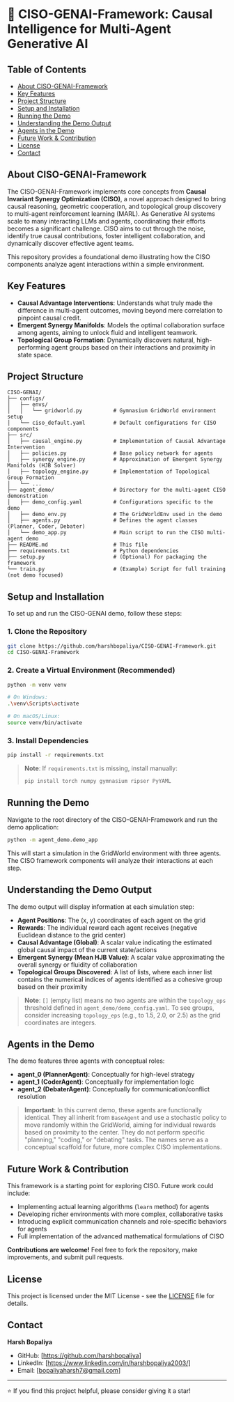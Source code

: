 # 🚀 CISO-GENAI-Framework: Causal Intelligence for Multi-Agent Generative AI

## Table of Contents

- [About CISO-GENAI-Framework](#about-ciso-genai-framework)
- [Key Features](#key-features)
- [Project Structure](#project-structure)
- [Setup and Installation](#setup-and-installation)
- [Running the Demo](#running-the-demo)
- [Understanding the Demo Output](#understanding-the-demo-output)
- [Agents in the Demo](#agents-in-the-demo)
- [Future Work & Contribution](#future-work--contribution)
- [License](#license)
- [Contact](#contact)

## About CISO-GENAI-Framework

The CISO-GENAI-Framework implements core concepts from **Causal Invariant Synergy Optimization (CISO)**, a novel approach designed to bring causal reasoning, geometric cooperation, and topological group discovery to multi-agent reinforcement learning (MARL). As Generative AI systems scale to many interacting LLMs and agents, coordinating their efforts becomes a significant challenge. CISO aims to cut through the noise, identify true causal contributions, foster intelligent collaboration, and dynamically discover effective agent teams.

This repository provides a foundational demo illustrating how the CISO components analyze agent interactions within a simple environment.

## Key Features

- **Causal Advantage Interventions**: Understands what truly made the difference in multi-agent outcomes, moving beyond mere correlation to pinpoint causal credit.
- **Emergent Synergy Manifolds**: Models the optimal collaboration surface among agents, aiming to unlock fluid and intelligent teamwork.
- **Topological Group Formation**: Dynamically discovers natural, high-performing agent groups based on their interactions and proximity in state space.

## Project Structure

```
CISO-GENAI/
├── configs/
│   ├── envs/
│   │   └── gridworld.py          # Gymnasium GridWorld environment setup
│   └── ciso_default.yaml         # Default configurations for CISO components
├── src/
│   ├── causal_engine.py          # Implementation of Causal Advantage Intervention
│   ├── policies.py               # Base policy network for agents
│   ├── synergy_engine.py         # Approximation of Emergent Synergy Manifolds (HJB Solver)
│   ├── topology_engine.py        # Implementation of Topological Group Formation
│   └── ...
├── agent_demo/                   # Directory for the multi-agent CISO demonstration
│   ├── demo_config.yaml          # Configurations specific to the demo
│   ├── demo_env.py               # The GridWorldEnv used in the demo
│   ├── agents.py                 # Defines the agent classes (Planner, Coder, Debater)
│   └── demo_app.py               # Main script to run the CISO multi-agent demo
├── README.md                     # This file
├── requirements.txt              # Python dependencies
├── setup.py                      # (Optional) For packaging the framework
└── train.py                      # (Example) Script for full training (not demo focused)
```

## Setup and Installation

To set up and run the CISO-GENAI demo, follow these steps:

### 1. Clone the Repository

```bash
git clone https://github.com/harshbopaliya/CISO-GENAI-Framework.git
cd CISO-GENAI-Framework
```

### 2. Create a Virtual Environment (Recommended)

```bash
python -m venv venv

# On Windows:
.\venv\Scripts\activate

# On macOS/Linux:
source venv/bin/activate
```

### 3. Install Dependencies

```bash
pip install -r requirements.txt
```

> **Note**: If `requirements.txt` is missing, install manually:
>
> ```bash
> pip install torch numpy gymnasium ripser PyYAML
> ```

## Running the Demo

Navigate to the root directory of the CISO-GENAI-Framework and run the demo application:

```bash
python -m agent_demo.demo_app
```

This will start a simulation in the GridWorld environment with three agents. The CISO framework components will analyze their interactions at each step.

## Understanding the Demo Output

The demo output will display information at each simulation step:

- **Agent Positions**: The (x, y) coordinates of each agent on the grid
- **Rewards**: The individual reward each agent receives (negative Euclidean distance to the grid center)
- **Causal Advantage (Global)**: A scalar value indicating the estimated global causal impact of the current state/actions
- **Emergent Synergy (Mean HJB Value)**: A scalar value approximating the overall synergy or fluidity of collaboration
- **Topological Groups Discovered**: A list of lists, where each inner list contains the numerical indices of agents identified as a cohesive group based on their proximity

> **Note**: `[]` (empty list) means no two agents are within the `topology_eps` threshold defined in `agent_demo/demo_config.yaml`. To see groups, consider increasing `topology_eps` (e.g., to 1.5, 2.0, or 2.5) as the grid coordinates are integers.

## Agents in the Demo

The demo features three agents with conceptual roles:

- **agent_0 (PlannerAgent)**: Conceptually for high-level strategy
- **agent_1 (CoderAgent)**: Conceptually for implementation logic
- **agent_2 (DebaterAgent)**: Conceptually for communication/conflict resolution

> **Important**: In this current demo, these agents are functionally identical. They all inherit from `BaseAgent` and use a stochastic policy to move randomly within the GridWorld, aiming for individual rewards based on proximity to the center. They do not perform specific "planning," "coding," or "debating" tasks. The names serve as a conceptual scaffold for future, more complex CISO implementations.

## Future Work & Contribution

This framework is a starting point for exploring CISO. Future work could include:

- Implementing actual learning algorithms (`learn` method) for agents
- Developing richer environments with more complex, collaborative tasks
- Introducing explicit communication channels and role-specific behaviors for agents
- Full implementation of the advanced mathematical formulations of CISO

**Contributions are welcome!** Feel free to fork the repository, make improvements, and submit pull requests.

## License

This project is licensed under the MIT License - see the [LICENSE](LICENSE) file for details.

## Contact

**Harsh Bopaliya**

- GitHub: [https://github.com/harshbopaliya]
- LinkedIn: [https://www.linkedin.com/in/harshbopaliya2003/]
- Email: [bopaliyaharsh7@gmail.com]

---

⭐ If you find this project helpful, please consider giving it a star!
